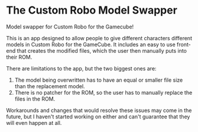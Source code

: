 # The Custom Robo Model Swapper
Model swapper for Custom Robo for the Gamecube!

This is an app designed to allow people to give different characters different models in Custom Robo for the GameCube. 
It includes an easy to use front-end that creates the modified files, which the user then manually puts into their ROM. 

There are limitations to the app, but the two biggest ones are:
  1. The model being overwritten has to have an equal or smaller file size than the replacement model.
  2. There is no patcher for the ROM, so the user has to manually replace the files in the ROM.
  
Workarounds and changes that would resolve these issues may come in the future, but I haven't started working on either and
can't guarantee that they will even happen at all.
